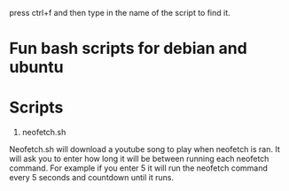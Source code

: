 press ctrl+f and then type in the name of the script to find it.

# Fun bash scripts for debian and ubuntu

# Scripts
1. neofetch.sh

Neofetch.sh will download a youtube song to play when neofetch is ran. It will ask you to enter how long it will be between running each neofetch command. For example if you enter 5 it will run the neofetch command every 5 seconds and countdown until it runs.
